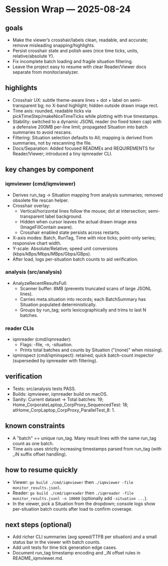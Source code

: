 # Session Wrap — 2025-08-24

## goals
- Make the viewer’s crosshair/labels clean, readable, and accurate; remove misleading snapping/highlights.
- Persist crosshair state and polish axes (nice time ticks, units, relative/absolute Y).
- Fix incomplete batch loading and fragile situation filtering.
- Leave the project easy to resume with clear Reader/Viewer docs separate from monitor/analyzer.

## highlights
- Crosshair UX: subtle theme-aware lines + dot + label on semi-transparent bg; no X-band highlight; hidden outside drawn image rect.
- Time axis: rounded, readable ticks via pickTimeStep/makeNiceTimeTicks while plotting with true timestamps.
- Stability: switched to a dynamic JSONL reader (no fixed token cap) with a defensive 200MB per-line limit; propagated Situation into batch summaries to avoid rescans.
- Filtering: Situation selection defaults to All; mapping is derived from summaries, not by rescanning the file.
- Docs/Separation: Added focused READMEs and REQUIREMENTS for Reader/Viewer; introduced a tiny iqmreader CLI.

## key changes by component

### iqmviewer (cmd/iqmviewer)
- Derives run_tag → Situation mapping from analysis summaries; removed obsolete file rescan helper.
- Crosshair overlay:
  - Vertical/horizontal lines follow the mouse; dot at intersection; semi-transparent label background.
  - Hidden when cursor leaves the actual drawn image area (ImageFillContain aware).
  - Crosshair enabled state persists across restarts.
- X-axis modes: Batch, RunTag, Time with nice ticks; point-only series; responsive chart width.
- Y-scale: Absolute/Relative; speed unit conversions (kbps/kBps/Mbps/MBps/Gbps/GBps).
- After load, logs per-situation batch counts to aid verification.

### analysis (src/analysis)
- AnalyzeRecentResultsFull:
  - Scanner buffer: 8MB (prevents truncated scans of large JSONL lines).
  - Carries meta.situation into records; each BatchSummary has Situation populated deterministically.
  - Groups by run_tag; sorts lexicographically and trims to last N batches.

### reader CLIs
- iqmreader (cmd/iqmreader):
  - Flags: -file, -n, -situation.
  - Prints total batches and counts by Situation ("(none)" when missing).
- iqminspect (cmd/iqminspect): retained; quick batch-count inspector (superseded by iqmreader with filtering).

## verification
- Tests: src/analysis tests PASS.
- Builds: iqmviewer, iqmreader build on macOS.
- Sanity: Current dataset → Total batches: 19; Home_CorporateLaptop_CorpProxy_SequencedTest: 18; atHome_CorpLaptop_CorpProxy_ParallelTest_8: 1.

## known constraints
- A "batch" == unique run_tag. Many result lines with the same run_tag count as one batch.
- Time axis uses strictly increasing timestamps parsed from run_tag (with _iN suffix offset handling).

## how to resume quickly
- Viewer: `go build ./cmd/iqmviewer` then `./iqmviewer -file monitor_results.jsonl`.
- Reader: `go build ./cmd/iqmreader` then `./iqmreader -file monitor_results.jsonl -n 10000` (optionally add `-situation ...`).
- In the viewer, pick a Situation from the dropdown; console logs show per-situation batch counts after load to confirm coverage.

## next steps (optional)
- Add richer CLI summaries (avg speed/TTFB per situation) and a small status bar in the viewer with batch counts.
- Add unit tests for time tick generation edge cases.
- Document run_tag timestamp encoding and _iN offset rules in README_iqmviewer.md.
